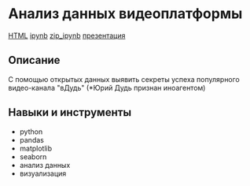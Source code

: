 # Анализ данных видеоплатформы
[HTML](https://github.com/Malakhova-Natalya/Pet-project/blob/main/video_project/vdud_project.html "Заголовок ссылки") [ipynb](https://github.com/Malakhova-Natalya/Pet-project/blob/main/video_project/vdud_project.ipynb "Заголовок ссылки") [zip_ipynb](https://github.com/Malakhova-Natalya/Pet-project/blob/main/video_project/vdud_video_project.zip "Заголовок ссылки") [презентация](https://disk.yandex.ru/i/mqp3xOvdb0cjrA "Заголовок ссылки")

## Описание	
С помощью открытых данных выявить секреты успеха популярного видео-канала "вДудь" (*Юрий Дудь признан иноагентом)
## Навыки и инструменты
- python 
- pandas 
- matplotlib
- seaborn
- анализ данных
- визуализация
